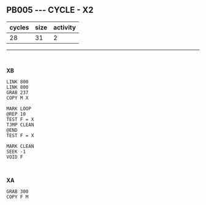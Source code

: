## PB005 --- CYCLE - X2

| cycles | size | activity |
| ------ | ---- | -------- |
| 28 | 31 | 2 |
<hr>
<br>

**XB**

```
LINK 800
LINK 800
GRAB 237
COPY M X

MARK LOOP
@REP 10
TEST F = X
TJMP CLEAN
@END
TEST F = X

MARK CLEAN
SEEK -1
VOID F
```

<br>

**XA**

```
GRAB 300
COPY F M
```
